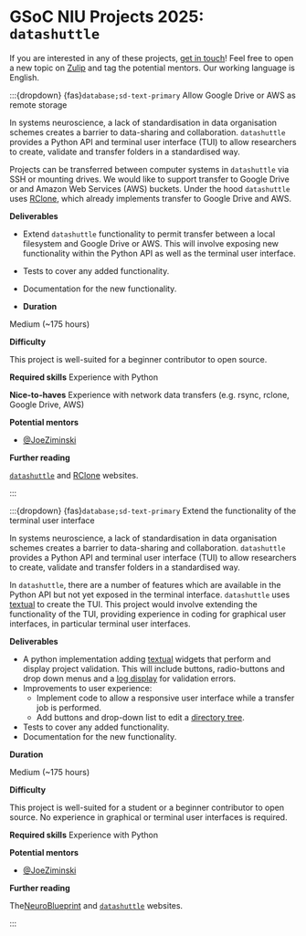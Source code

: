 # GSoC NIU Projects 2025: `datashuttle`

If you are interested in any of these projects, [get in touch](https://datashuttle.neuroinformatics.dev/pages/community/index.html)! Feel free to open a new topic on [Zulip](https://neuroinformatics.zulipchat.com/#narrow/channel/405999-DataShuttle) and tag the potential mentors.
Our working language is English.


<!-- ------------------------------ -->
:::{dropdown} {fas}`database;sd-text-primary` Allow Google Drive or AWS as remote storage

In systems neuroscience, a lack of standardisation in data organisation schemes creates a barrier to data-sharing
and collaboration. ``datashuttle`` provides a Python API and terminal user interface (TUI) to allow researchers
to create, validate and transfer folders in a standardised way.

Projects can be transferred between computer systems in ``datashuttle`` via SSH or mounting drives.
We would like to support transfer to Google Drive or and Amazon Web Services (AWS) buckets.
Under the hood ``datashuttle`` uses [RClone](https://rclone.org/), which already implements transfer to Google Drive and AWS.

**Deliverables**
<!-- Goals, or expected status after Community Bonding Period, Start of Coding, End of Coding. Stretch goals? -->
- Extend ``datashuttle`` functionality to permit transfer between a local filesystem and Google Drive or AWS. This will involve exposing new functionality within the Python API as well as the terminal user interface.
- Tests to cover any added functionality.
- Documentation for the new functionality.

- **Duration**
<!-- Small (~90 hours), Medium (~175 hours) or Large (~350 hours)  -->
Medium (~175 hours)


**Difficulty**
<!-- Is this project geared more toward a student level or a more advanced developer level? -->
This project is well-suited for a beginner contributor to open source. 


**Required skills**
Experience with Python

**Nice-to-haves**
Experience with network data transfers (e.g. rsync, rclone, Google Drive, AWS)

**Potential mentors**
- [@JoeZiminski](https://github.com/JoeZiminski)

**Further reading**
<!-- The best pages include links to more detailed descriptions and related materials for each project. They might even include actual use cases! -->

[``datashuttle``](https://datashuttle.neuroinformatics.dev/index.html) and [RClone](https://rclone.org/) websites.

:::


<!-- ------------------------------ -->
:::{dropdown} {fas}`database;sd-text-primary` Extend the functionality of the terminal user interface

In systems neuroscience, a lack of standardisation in data organisation schemes creates a barrier to data-sharing
and collaboration. ``datashuttle`` provides a Python API and terminal user interface (TUI) to allow researchers
to create, validate and transfer folders in a standardised way.

In ``datashuttle``, there are a number of features which are available in the Python API but not yet exposed in the terminal interface.
``datashuttle`` uses [textual](https://github.com/Textualize/textual) to create the TUI. This project would
involve extending the functionality of the TUI, providing experience in coding for graphical user interfaces,
in particular terminal user interfaces.

**Deliverables**
<!-- Goals, or expected status after Community Bonding Period, Start of Coding, End of Coding. Stretch goals? -->
- A python implementation adding [textual](https://github.com/Textualize/textual) widgets that perform and display project validation. This will include buttons, radio-buttons and drop down menus and a [log display](https://textual.textualize.io/widgets/rich_log/) for validation errors.
- Improvements to user experience:
  - Implement code to allow a responsive user interface while a transfer job is performed.
  - Add buttons and drop-down list to edit a [directory tree](https://textual.textualize.io/widgets/directory_tree/).
- Tests to cover any added functionality.
- Documentation for the new functionality.

**Duration**
<!-- Small (~90 hours), Medium (~175 hours) or Large (~350 hours)  -->
Medium (~175 hours)


**Difficulty**
<!-- Is this project geared more toward a student level or a more advanced developer level? -->
This project is well-suited for a student or a beginner contributor to open source. No experience
in graphical or terminal user interfaces is required.


**Required skills**
Experience with Python

**Potential mentors**
- [@JoeZiminski](https://github.com/JoeZiminski)

**Further reading**
<!-- The best pages include links to more detailed descriptions and related materials for each project. They might even include actual use cases! -->

The[NeuroBlueprint](https://neuroblueprint.neuroinformatics.dev/latest/index.html) and 
[``datashuttle``](https://datashuttle.neuroinformatics.dev/index.html) websites.

:::
